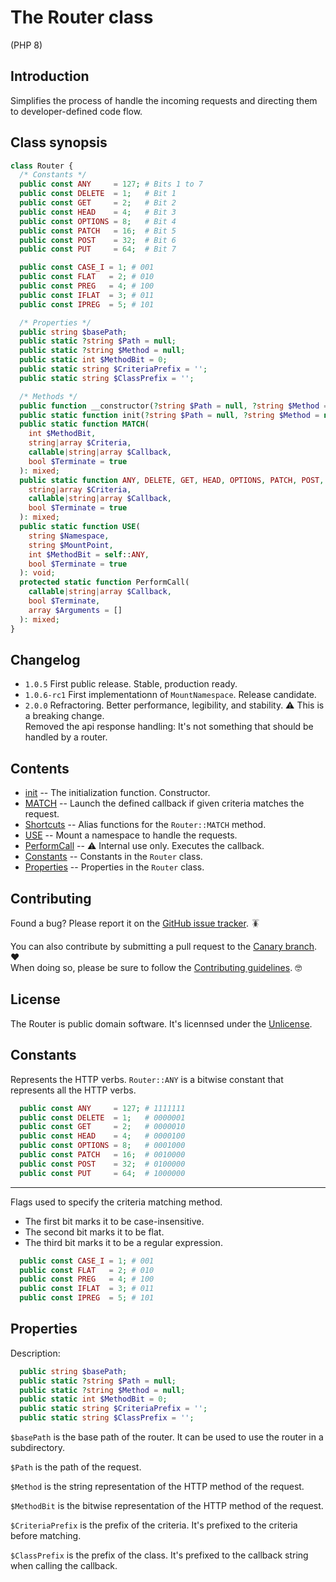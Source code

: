 # The Router class

(PHP 8)

## Introduction

Simplifies the process of handle the incoming requests and directing them to
developer-defined code flow.

## Class synopsis

```php
class Router {
  /* Constants */
  public const ANY     = 127; # Bits 1 to 7
  public const DELETE  = 1;   # Bit 1
  public const GET     = 2;   # Bit 2
  public const HEAD    = 4;   # Bit 3
  public const OPTIONS = 8;   # Bit 4
  public const PATCH   = 16;  # Bit 5
  public const POST    = 32;  # Bit 6
  public const PUT     = 64;  # Bit 7

  public const CASE_I = 1; # 001
  public const FLAT   = 2; # 010
  public const PREG   = 4; # 100
  public const IFLAT  = 3; # 011
  public const IPREG  = 5; # 101

  /* Properties */
  public string $basePath;
  public static ?string $Path = null;
  public static ?string $Method = null;
  public static int $MethodBit = 0;
  public static string $CriteriaPrefix = '';
  public static string $ClassPrefix = '';

  /* Methods */
  public function __constructor(?string $Path = null, ?string $Method = null);
  public static function init(?string $Path = null, ?string $Method = null): string;
  public static function MATCH(
    int $MethodBit,
    string|array $Criteria,
    callable|string|array $Callback,
    bool $Terminate = true
  ): mixed;
  public static function ANY, DELETE, GET, HEAD, OPTIONS, PATCH, POST, PUT(
    string|array $Criteria,
    callable|string|array $Callback,
    bool $Terminate = true
  ): mixed;
  public static function USE(
    string $Namespace,
    string $MountPoint,
    int $MethodBit = self::ANY,
    bool $Terminate = true
  ): void;
  protected static function PerformCall(
    callable|string|array $Callback,
    bool $Terminate,
    array $Arguments = []
  ): mixed;
}
```

## Changelog

- `1.0.5`
  First public release. Stable, production ready.
- `1.0.6-rc1`
  First implementationn of `MountNamespace`. Release candidate.
- `2.0.0`
  Refractoring. Better performance, legibility, and stability.
  :warning: This is a breaking change. <br>
  Removed the api response handling: It's not something that should be handled
  by a router.

## Contents

- [init] -- The initialization function. Constructor.
- [MATCH] -- Launch the defined callback if given criteria matches the request.
- [Shortcuts] -- Alias functions for the `Router::MATCH` method.
- [USE] -- Mount a namespace to handle the requests.
- [PerformCall] -- :warning: Internal use only. Executes the callback.
- [Constants] -- Constants in the `Router` class.
- [Properties] -- Properties in the `Router` class.

[init]: function.init.md
[MATCH]: function.match.md
[Shortcuts]: function.shortcuts.md
[USE]: function.use.md
[PerformCall]: function.performcall.md
[Constants]: Class.md#constants
[Properties]: Class.md#properties

## Contributing

Found a bug? Please report it on the [GitHub issue tracker]. :cockroach:

You can also contribute by submitting a pull request to the [Canary branch].
:heart: <br>
When doing so, please be sure to follow the [Contributing guidelines].
:nerd_face:

[GitHub issue tracker]: https://github.com/Perritu/Router/issues/new/choose
[Canary branch]: https://github.com/Perritu/Router/tree/Canary
[Contributing guidelines]: docs.contributing.md

## License

The Router is public domain software. It's licennsed under the [Unlicense].

[Unlicense]: ../LICENSE.txt

## Constants <a name="constants"></a>

Represents the HTTP verbs. `Router::ANY` is a bitwise constant that represents
all the HTTP verbs.

```php
  public const ANY     = 127; # 1111111
  public const DELETE  = 1;   # 0000001
  public const GET     = 2;   # 0000010
  public const HEAD    = 4;   # 0000100
  public const OPTIONS = 8;   # 0001000
  public const PATCH   = 16;  # 0010000
  public const POST    = 32;  # 0100000
  public const PUT     = 64;  # 1000000
```

-----

Flags used to specify the criteria matching method.

- The first bit marks it to be case-insensitive.
- The second bit marks it to be flat.
- The third bit marks it to be a regular expression.

```php
  public const CASE_I = 1; # 001
  public const FLAT   = 2; # 010
  public const PREG   = 4; # 100
  public const IFLAT  = 3; # 011
  public const IPREG  = 5; # 101
```

## Properties <a name="properties"></a>

Description:

```php
  public string $basePath;
  public static ?string $Path = null;
  public static ?string $Method = null;
  public static int $MethodBit = 0;
  public static string $CriteriaPrefix = '';
  public static string $ClassPrefix = '';
```

`$basePath` is the base path of the router. It can be used to use the router in
a subdirectory.

`$Path` is the path of the request.

`$Method` is the string representation of the HTTP method of the request.

`$MethodBit` is the bitwise representation of the HTTP method of the request.

`$CriteriaPrefix` is the prefix of the criteria. It's prefixed to the criteria
before matching.

`$ClassPrefix` is the prefix of the class. It's prefixed to the callback string
when calling the callback.
